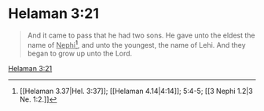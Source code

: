 # Helaman 3:21

> And it came to pass that he had two sons. He gave unto the eldest the name of <u>Nephi</u>[^a], and unto the youngest, the name of Lehi. And they began to grow up unto the Lord.

[Helaman 3:21](https://www.churchofjesuschrist.org/study/scriptures/bofm/hel/3?lang=eng&id=p21#p21)


[^a]: [[Helaman 3.37|Hel. 3:37]]; [[Helaman 4.14|4:14]]; 5:4-5; [[3 Nephi 1.2|3 Ne. 1:2.]]

